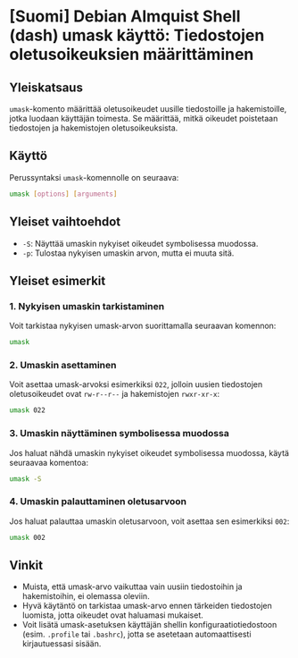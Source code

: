 # [Suomi] Debian Almquist Shell (dash) umask käyttö: Tiedostojen oletusoikeuksien määrittäminen

## Yleiskatsaus
`umask`-komento määrittää oletusoikeudet uusille tiedostoille ja hakemistoille, jotka luodaan käyttäjän toimesta. Se määrittää, mitkä oikeudet poistetaan tiedostojen ja hakemistojen oletusoikeuksista.

## Käyttö
Perussyntaksi `umask`-komennolle on seuraava:

```bash
umask [options] [arguments]
```

## Yleiset vaihtoehdot
- `-S`: Näyttää umaskin nykyiset oikeudet symbolisessa muodossa.
- `-p`: Tulostaa nykyisen umaskin arvon, mutta ei muuta sitä.

## Yleiset esimerkit
### 1. Nykyisen umaskin tarkistaminen
Voit tarkistaa nykyisen umask-arvon suorittamalla seuraavan komennon:

```bash
umask
```

### 2. Umaskin asettaminen
Voit asettaa umask-arvoksi esimerkiksi `022`, jolloin uusien tiedostojen oletusoikeudet ovat `rw-r--r--` ja hakemistojen `rwxr-xr-x`:

```bash
umask 022
```

### 3. Umaskin näyttäminen symbolisessa muodossa
Jos haluat nähdä umaskin nykyiset oikeudet symbolisessa muodossa, käytä seuraavaa komentoa:

```bash
umask -S
```

### 4. Umaskin palauttaminen oletusarvoon
Jos haluat palauttaa umaskin oletusarvoon, voit asettaa sen esimerkiksi `002`:

```bash
umask 002
```

## Vinkit
- Muista, että umask-arvo vaikuttaa vain uusiin tiedostoihin ja hakemistoihin, ei olemassa oleviin.
- Hyvä käytäntö on tarkistaa umask-arvo ennen tärkeiden tiedostojen luomista, jotta oikeudet ovat haluamasi mukaiset.
- Voit lisätä umask-asetuksen käyttäjän shellin konfiguraatiotiedostoon (esim. `.profile` tai `.bashrc`), jotta se asetetaan automaattisesti kirjautuessasi sisään.